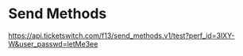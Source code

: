 # Send Methods

https://api.ticketswitch.com/f13/send_methods.v1/test?perf_id=3IXY-W&user_passwd=letMe3ee
